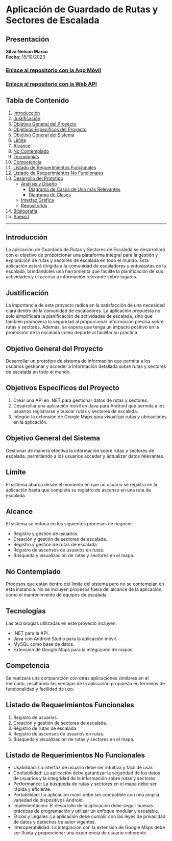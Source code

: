 # Aplicación de Guardado de Rutas y Sectores de Escalada

## Presentación
**Silva Nelson Marco**  
**Fecha:** 15/10/2023

### [Enlace al repositorio con la App Móvil](enlace-a-tu-repositorio-de-la-app-movil)
### [Enlace al repositorio con la Web API](enlace-a-tu-repositorio-de-la-web-api)
  
## Tabla de Contenido
1. [Introducción](#introducción)
2. [Justificación](#justificación)
3. [Objetivo General del Proyecto](#objetivo-general-del-proyecto)
4. [Objetivos Específicos del Proyecto](#objetivos-específicos-del-proyecto)
5. [Objetivo General del Sistema](#objetivo-general-del-sistema)
6. [Límite](#límite)
7. [Alcance](#alcance)
8. [No Contemplado](#no-contemplado)
9. [Tecnologías](#tecnologías)
10. [Competencia](#competencia)
11. [Listado de Requerimientos Funcionales](#listado-de-requerimientos-funcionales)
12. [Listado de Requerimientos No Funcionales](#listado-de-requerimientos-no-funcionales)
13. [Desarrollo del Prototipo](#desarrollo-del-prototipo)
    - [Análisis y Diseño](#análisis-y-diseño)
        - [Diagrama de Casos de Uso más Relevantes](#diagrama-de-casos-de-uso-más-relevantes)
        - [Diagrama de Clases](#diagrama-de-clases)
    - [Interfaz Gráfica](#interfaz-gráfica)
    - [Repositorios](#repositorios)
14. [Bibliografía](#bibliografía)
15. [Anexo I](#anexo-i)

---

## Introducción
La aplicación de Guardado de Rutas y Sectores de Escalada se desarrollará con el objetivo de proporcionar una plataforma integral para la gestión y exploración de rutas y sectores de escalada en todo el mundo. Esta aplicación estará dirigida a la comunidad de escaladores y entusiastas de la escalada, brindándoles una herramienta que facilite la planificación de sus actividades y el acceso a información relevante sobre lugares.

## Justificación
La importancia de este proyecto radica en la satisfacción de una necesidad clara dentro de la comunidad de escaladores. La aplicación propuesta no solo simplificará la planificación de actividades de escalada, sino que también promoverá la seguridad al proporcionar información precisa sobre rutas y sectores. Además, se espera que tenga un impacto positivo en la promoción de la escalada como deporte al facilitar su práctica.

## Objetivo General del Proyecto
Desarrollar un prototipo de sistema de información que permita a los usuarios gestionar y acceder a información detallada sobre rutas y sectores de escalada en todo el mundo.

## Objetivos Específicos del Proyecto
1. Crear una API en .NET para gestionar datos de rutas y sectores.
2. Desarrollar una aplicación móvil en Java para Android que permita a los usuarios registrarse y buscar rutas y sectores de escalada.
3. Integrar la extensión de Google Maps para visualizar rutas y ubicaciones en la aplicación.

## Objetivo General del Sistema
Gestionar de manera efectiva la información sobre rutas y sectores de escalada, permitiendo a los usuarios acceder y actualizar datos relevantes.

## Límite
El sistema abarca desde el momento en que un usuario se registra en la aplicación hasta que completa su registro de ascenso en una ruta de escalada.

## Alcance
El sistema se enfoca en los siguientes procesos de negocio:
- Registro y gestión de usuarios.
- Creación y gestión de sectores de escalada.
- Registro y gestión de rutas de escalada.
- Registro de ascensos de usuarios en rutas.
- Búsqueda y visualización de rutas y sectores en el mapa.

## No Contemplado
Procesos que están dentro del límite del sistema pero no se contemplan en esta instancia. No se incluyen procesos fuera del alcance de la aplicación, como el mantenimiento de equipos de escalada.

## Tecnologías
Las tecnologías utilizadas en este proyecto incluyen:
- .NET para la API.
- Java con Android Studio para la aplicación móvil.
- MySQL como base de datos.
- Extensión de Google Maps para la integración de mapas.

## Competencia
Se realizará una comparación con otras aplicaciones similares en el mercado, resaltando las ventajas de la aplicación propuesta en términos de funcionalidad y facilidad de uso.

## Listado de Requerimientos Funcionales
1. Registro de usuarios.
2. Creación y gestión de sectores de escalada.
3. Registro de rutas de escalada.
4. Registro de ascensos de usuarios en rutas.
5. Búsqueda y visualización de rutas y sectores en el mapa.

## Listado de Requerimientos No Funcionales
- Usabilidad: La interfaz de usuario debe ser intuitiva y fácil de usar.
- Confiabilidad: La aplicación debe garantizar la seguridad de los datos de usuarios y la integridad de la información sobre rutas y sectores.
- Performance: La búsqueda de rutas y sectores en el mapa debe ser rápida y eficiente.
- Portabilidad: La aplicación móvil debe ser compatible con una amplia variedad de dispositivos Android.
- Implementación: El desarrollo de la aplicación debe seguir buenas prácticas de programación y utilizar un enfoque modular y escalable.
- Éticos y Legales: La aplicación debe cumplir con las leyes de privacidad de datos y derechos de autor vigentes.
- Interoperabilidad: La integración con la extensión de Google Maps debe ser fluida y proporcionar una experiencia de usuario coherente.


